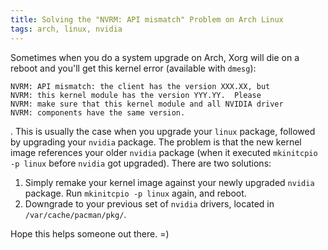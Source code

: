 ```yaml
---
title: Solving the "NVRM: API mismatch" Problem on Arch Linux
tags: arch, linux, nvidia
---
```


Sometimes when you do a system upgrade on Arch, Xorg will die on a reboot and you'll get this kernel error (available with `dmesg`):

```{.numberLines}
NVRM: API mismatch: the client has the version XXX.XX, but
NVRM: this kernel module has the version YYY.YY.  Please
NVRM: make sure that this kernel module and all NVIDIA driver
NVRM: components have the same version.
```

.
This is usually the case when you upgrade your `linux` package, followed by upgrading your `nvidia` package.
The problem is that the new kernel image references your older `nvidia` package (when it executed `mkinitcpio -p linux` before `nvidia` got upgraded).
There are two solutions:

  1) Simply remake your kernel image against your newly upgraded `nvidia` package.
  Run `mkinitcpio -p linux` again, and reboot.
  2) Downgrade to your previous set of `nvidia` drivers, located in `/var/cache/pacman/pkg/`.

Hope this helps someone out there. =)
